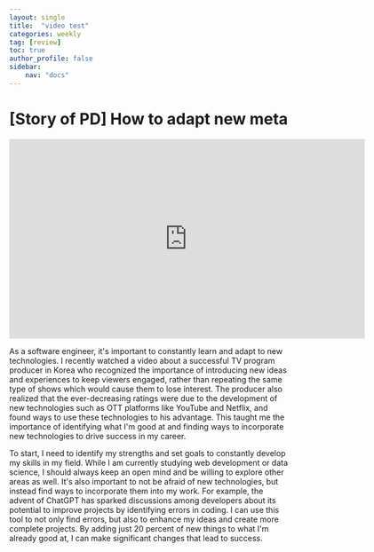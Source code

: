 ```yaml
---
layout: single
title:  "video test"
categories: weekly
tag: [review]
toc: true
author_profile: false
sidebar:
    nav: "docs"
---
```


# [Story of PD] How to adapt new meta

<iframe width="640" height="360" src="https://www.youtube.com/embed/lsEda2y4wWo" frameborder="0" allowfullscreen></iframe> <br>


As a software engineer, it's important to constantly learn and adapt to new technologies. I recently watched a video about a successful TV program producer in Korea who recognized the importance of introducing new ideas and experiences to keep viewers engaged, rather than repeating the same type of shows which would cause them to lose interest. The producer also realized that the ever-decreasing ratings were due to the development of new technologies such as OTT platforms like YouTube and Netflix, and found ways to use these technologies to his advantage. This taught me the importance of identifying what I'm good at and finding ways to incorporate new technologies to drive success in my career. <br>

To start, I need to identify my strengths and set goals to constantly develop my skills in my field. While I am currently studying web development or data science, I should always keep an open mind and be willing to explore other areas as well. It's also important to not be afraid of new technologies, but instead find ways to incorporate them into my work. For example, the advent of ChatGPT has sparked discussions among developers about its potential to improve projects by identifying errors in coding. I can use this tool to not only find errors, but also to enhance my ideas and create more complete projects. By adding just 20 percent of new things to what I'm already good at, I can make significant changes that lead to success.